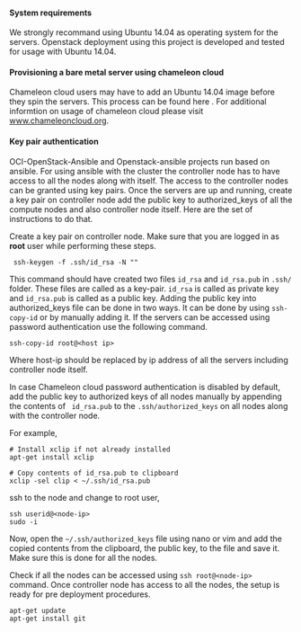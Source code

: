 

#### System requirements

We strongly recommand using Ubuntu 14.04 as operating system for the servers. Openstack deployment using this project is developed and tested for usage with Ubuntu 14.04.   

#### Provisioning a bare metal server using chameleon cloud 
 
 Chameleon cloud users may have to add an Ubuntu 14.04 image before they spin the servers. This process can be found here <Link for adding new bare metal image>. For additional informtion on usage of chameleon cloud please visit www.chameleoncloud.org.
 
#### Key pair authentication

OCI-OpenStack-Ansible and Openstack-ansible projects run based on ansible. For using ansible with the cluster the controller node has to have access to all the nodes along with itself. The access to the controller nodes can be granted using key pairs. Once the servers are up and running, create a key pair on controller node add the public key to authorized_keys of all the compute nodes and also controller node itself. Here are the set of instructions to do that.

Create a key pair on controller node. Make sure that you are logged in as **root** user while performing these steps.

```
 ssh-keygen -f .ssh/id_rsa -N ""  
```

This command should have created two files ``` id_rsa ``` and ``` id_rsa.pub ``` in ``` .ssh/ ``` folder. These files are called as a key-pair. ``` id_rsa ``` is called as private key and ``` id_rsa.pub ``` is called as a public key. Adding the public key into authorized_keys file can be done in two ways. It can be done by using ``` ssh-copy-id ``` or by manually adding it. If the servers can be accessed using password authentication use the following command.

```
ssh-copy-id root@<host ip>
```

Where host-ip should be replaced by ip address of all the servers including controller node itself.

In case Chameleon cloud password authentication is disabled by default, add the public key to authorized keys of all nodes manually by appending the contents of ``` id_rsa.pub``` to the ``` .ssh/authorized_keys ``` on all nodes along with the controller node. 

For example,

```
# Install xclip if not already installed
apt-get install xclip

# Copy contents of id_rsa.pub to clipboard
xclip -sel clip < ~/.ssh/id_rsa.pub
```

ssh to the node and change to root user, 


```
ssh userid@<node-ip>
sudo -i
```

Now, open the `~/.ssh/authorized_keys` file using nano or vim and add the copied contents from the clipboard, the public key, to the file and save it. Make sure this is done for all the nodes.

Check if all the nodes can be accessed using ``` ssh root@<node-ip> ``` command. Once controller node has access to all the nodes, the setup is ready for pre deployment procedures.


```
apt-get update
apt-get install git 
```
